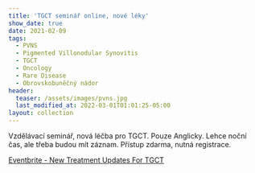 ```yaml
---
title: 'TGCT seminář online, nové léky'
show_date: true
date: 2021-02-09
tags:
  - PVNS
  - Pigmented Villonodular Synovitis
  - TGCT
  - Oncology
  - Rare Disease
  - Obrovskobuněčný nádor
header:
  teaser: /assets/images/pvns.jpg
  last_modified_at: 2022-03-01T01:01:25-05:00
layout: collection 
---
```


Vzdělávací seminář, nová léčba pro TGCT. Pouze Anglicky.
Lehce noční čas, ale třeba budou mít záznam.
Přístup zdarma, nutná registrace. 

[Eventbrite - New Treatment Updates For TGCT](https://www.eventbrite.com/e/new-treatment-updates-for-tgct-tickets-138445964607?keep_tld=1)